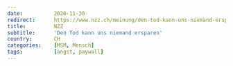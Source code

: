 ```yaml
---
date:          2020-11-30
redirect:      https://www.nzz.ch/meinung/den-tod-kann-uns-niemand-ersparen-ld.1588851
title:         NZZ
subtitle:      'Den Tod kann uns niemand ersparen'
country:       CH
categories:    [MSM, Mensch]
tags:          [angst, paywall]
---
```

